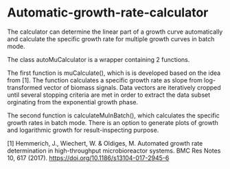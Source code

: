 # Automatic-growth-rate-calculator
The calculator can determine the linear part of a growth curve automatically and calculate the specific growth rate for multiple growth curves in batch mode.

The class autoMuCalculator is a wrapper containing 2 functions. 

The first function is muCalculate(), which is is developed based on the idea from \[1\]. The function calculates a specific growth rate as slope from log-transformed vector of biomass signals. Data vectors are iteratively cropped until several stopping criteria are met in order to extract the data subset orginating from the exponential growth phase.

The second function is calculateMuInBatch(), which calculates the specific growth rates in batch mode. There is an option to generate plots of growth and logarithmic growth for result-inspecting purpose.


\[1\] Hemmerich, J., Wiechert, W. & Oldiges, M. Automated growth rate determination in high-throughput microbioreactor systems. BMC Res Notes 10, 617 (2017). https://doi.org/10.1186/s13104-017-2945-6
